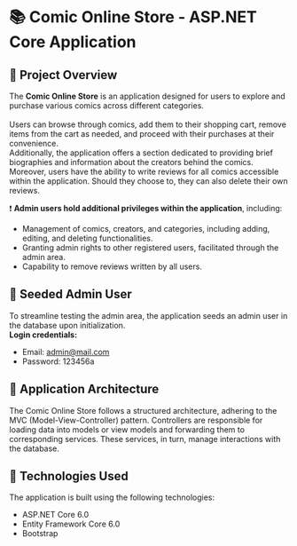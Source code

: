 # :books: Comic Online Store - ASP.NET Core Application
## :memo: Project Overview
The **Comic Online Store** is an application designed for users to explore and purchase various comics across different categories.
<br/><br/> 
Users can browse through comics, add them to their shopping cart, remove items from the cart as needed, and proceed with their purchases at their convenience. 
<br />
Additionally, the application offers a section dedicated to providing brief biographies and information about the creators behind the comics. 
<br />
Moreover, users have the ability to write reviews for all comics accessible within the application. Should they choose to, they can also delete their own reviews.

:exclamation: **Admin users hold additional privileges within the application**, including:

* Management of comics, creators, and categories, including adding, editing, and deleting functionalities.
* Granting admin rights to other registered users, facilitated through the admin area.
* Capability to remove reviews written by all users.

## :boy: Seeded Admin User
To streamline testing the admin area, the application seeds an admin user in the database upon initialization.
<br /> 
**Login credentials:**
* Email: admin@mail.com
* Password: 123456a

## :pushpin: Application Architecture
The Comic Online Store follows a structured architecture, adhering to the MVC (Model-View-Controller) pattern. Controllers are responsible for loading data into models or view models and forwarding them to corresponding services. These services, in turn, manage interactions with the database.

## :wrench: Technologies Used
The application is built using the following technologies:

* ASP.NET Core 6.0
* Entity Framework Core 6.0
* Bootstrap
